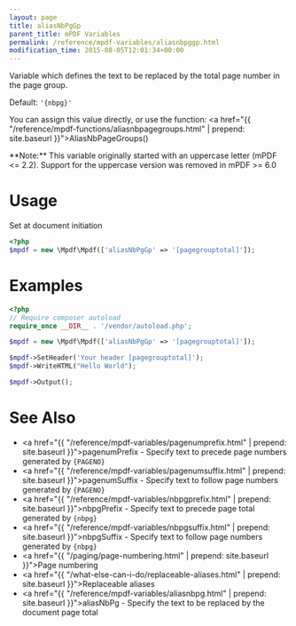 ```yaml
---
layout: page
title: aliasNbPgGp
parent_title: mPDF Variables
permalink: /reference/mpdf-variables/aliasnbpggp.html
modification_time: 2015-08-05T12:01:34+00:00
---
```


Variable which defines the text to be replaced by the total page number in the page group.

Default: `'{nbpg}'`

You can assign this value directly, or use the function:
<a href="{{ "/reference/mpdf-functions/aliasnbpagegroups.html" | prepend: site.baseurl }}">AliasNbPageGroups()</a> 

<div class="alert alert-info" role="alert" markdown="1">
  **Note:** This variable originally started with an uppercase
  letter (mPDF <= 2.2). Support for the uppercase version was removed in mPDF >= 6.0
</div>

# Usage

Set at document initiation
```php
<?php
$mpdf = new \Mpdf\Mpdf(['aliasNbPgGp' => '[pagegrouptotal]']);

```

# Examples

```php
<?php
// Require composer autoload
require_once __DIR__ . '/vendor/autoload.php';

$mpdf = new \Mpdf\Mpdf(['aliasNbPgGp' => '[pagegrouptotal]']);

$mpdf->SetHeader('Your header [pagegrouptotal]');
$mpdf->WriteHTML("Hello World");

$mpdf->Output();

```

# See Also

- <a href="{{ "/reference/mpdf-variables/pagenumprefix.html" | prepend: site.baseurl }}">pagenumPrefix</a> - Specify text to precede page numbers generated by `{PAGENO}`
- <a href="{{ "/reference/mpdf-variables/pagenumsuffix.html" | prepend: site.baseurl }}">pagenumSuffix</a> - Specify text to follow page numbers generated by `{PAGENO}`
- <a href="{{ "/reference/mpdf-variables/nbpgprefix.html" | prepend: site.baseurl }}">nbpgPrefix</a> - Specify text to precede page total generated by `{nbpg}`
- <a href="{{ "/reference/mpdf-variables/nbpgsuffix.html" | prepend: site.baseurl }}">nbpgSuffix</a> - Specify text to follow page numbers generated by `{nbpg}`
- <a href="{{ "/paging/page-numbering.html" | prepend: site.baseurl }}">Page numbering</a>
- <a href="{{ "/what-else-can-i-do/replaceable-aliases.html" | prepend: site.baseurl }}">Replaceable aliases</a>
- <a href="{{ "/reference/mpdf-variables/aliasnbpg.html" | prepend: site.baseurl }}">aliasNbPg</a> - Specify the text to be replaced by the document page total
